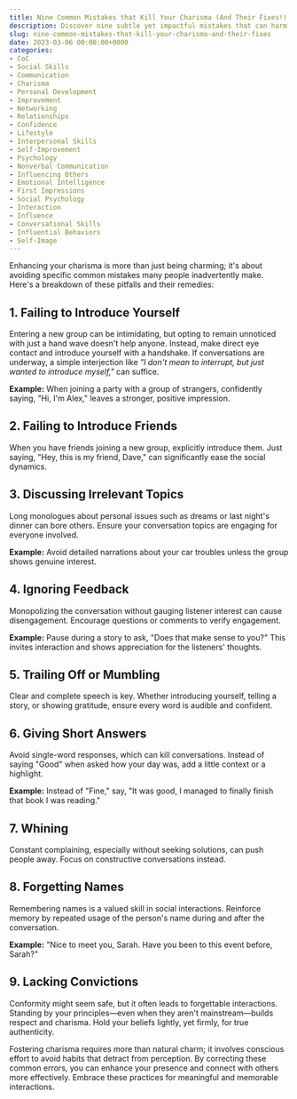 ```yaml
---
title: Nine Common Mistakes that Kill Your Charisma (And Their Fixes!)
description: Discover nine subtle yet impactful mistakes that can harm your charisma and how to rectify them with simple techniques.
slug: nine-common-mistakes-that-kill-your-charisma-and-their-fixes
date: 2023-03-06 00:00:00+0000
categories:
- CoC
- Social Skills
- Communication
- Charisma
- Personal Development
- Improvement
- Networking
- Relationships
- Confidence
- Lifestyle
- Interpersonal Skills
- Self-Improvement
- Psychology
- Nonverbal Communication
- Influencing Others
- Emotional Intelligence
- First Impressions
- Social Psychology
- Interaction
- Influence
- Conversational Skills
- Influential Behaviors
- Self-Image
---
```


Enhancing your charisma is more than just being charming; it's about avoiding specific common mistakes many people inadvertently make. Here's a breakdown of these pitfalls and their remedies:

## 1. Failing to Introduce Yourself

Entering a new group can be intimidating, but opting to remain unnoticed with just a hand wave doesn't help anyone. Instead, make direct eye contact and introduce yourself with a handshake. If conversations are underway, a simple interjection like _"I don't mean to interrupt, but just wanted to introduce myself,"_ can suffice.

**Example:** When joining a party with a group of strangers, confidently saying, "Hi, I'm Alex," leaves a stronger, positive impression.

## 2. Failing to Introduce Friends

When you have friends joining a new group, explicitly introduce them. Just saying, "Hey, this is my friend, Dave," can significantly ease the social dynamics.

## 3. Discussing Irrelevant Topics

Long monologues about personal issues such as dreams or last night's dinner can bore others. Ensure your conversation topics are engaging for everyone involved.

**Example:** Avoid detailed narrations about your car troubles unless the group shows genuine interest.

## 4. Ignoring Feedback

Monopolizing the conversation without gauging listener interest can cause disengagement. Encourage questions or comments to verify engagement.

**Example:** Pause during a story to ask, "Does that make sense to you?" This invites interaction and shows appreciation for the listeners' thoughts.

## 5. Trailing Off or Mumbling

Clear and complete speech is key. Whether introducing yourself, telling a story, or showing gratitude, ensure every word is audible and confident.

## 6. Giving Short Answers

Avoid single-word responses, which can kill conversations. Instead of saying "Good" when asked how your day was, add a little context or a highlight.

**Example:** Instead of "Fine," say, "It was good, I managed to finally finish that book I was reading."

## 7. Whining

Constant complaining, especially without seeking solutions, can push people away. Focus on constructive conversations instead.

## 8. Forgetting Names

Remembering names is a valued skill in social interactions. Reinforce memory by repeated usage of the person's name during and after the conversation.

**Example:** "Nice to meet you, Sarah. Have you been to this event before, Sarah?"

## 9. Lacking Convictions

Conformity might seem safe, but it often leads to forgettable interactions. Standing by your principles—even when they aren't mainstream—builds respect and charisma. Hold your beliefs lightly, yet firmly, for true authenticity.

Fostering charisma requires more than natural charm; it involves conscious effort to avoid habits that detract from perception. By correcting these common errors, you can enhance your presence and connect with others more effectively. Embrace these practices for meaningful and memorable interactions.
